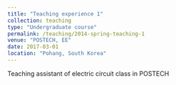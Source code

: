 ```yaml
---
title: "Teaching experience 1"
collection: teaching
type: "Undergraduate course"
permalink: /teaching/2014-spring-teaching-1
venue: "POSTECH, EE"
date: 2017-03-01
location: "Pohang, South Korea"
---
```


Teaching assistant of electric circuit class in POSTECH

